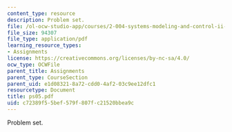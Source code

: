 ```yaml
---
content_type: resource
description: Problem set.
file: /ol-ocw-studio-app/courses/2-004-systems-modeling-and-control-ii-fall-2007/c72389f55bef579f807fc21520bbea9c_ps05.pdf
file_size: 94307
file_type: application/pdf
learning_resource_types:
- Assignments
license: https://creativecommons.org/licenses/by-nc-sa/4.0/
ocw_type: OCWFile
parent_title: Assignments
parent_type: CourseSection
parent_uid: e1d08321-8a72-cdd0-4af2-03c9ee12dfc1
resourcetype: Document
title: ps05.pdf
uid: c72389f5-5bef-579f-807f-c21520bbea9c
---
```

Problem set.